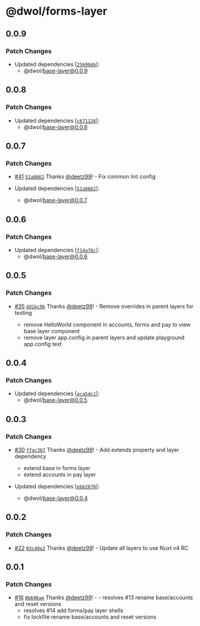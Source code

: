 # @dwol/forms-layer

## 0.0.9

### Patch Changes

- Updated dependencies [[`256994b`](https://github.com/deetz99/nuxt-layers-monorepo/commit/256994bedbdbad856e584e9d01cd44c2a610b163)]:
  - @dwol/base-layer@0.0.9

## 0.0.8

### Patch Changes

- Updated dependencies [[`c671126`](https://github.com/deetz99/nuxt-layers-monorepo/commit/c671126186a281ae1d335417265c8e3a98cc2a5d)]:
  - @dwol/base-layer@0.0.8

## 0.0.7

### Patch Changes

- [#41](https://github.com/deetz99/nuxt-layers-monorepo/pull/41) [`51a8662`](https://github.com/deetz99/nuxt-layers-monorepo/commit/51a866279374fa834309f1d7f1cf21283325015e) Thanks [@deetz99](https://github.com/deetz99)! - Fix common lint config

- Updated dependencies [[`51a8662`](https://github.com/deetz99/nuxt-layers-monorepo/commit/51a866279374fa834309f1d7f1cf21283325015e)]:
  - @dwol/base-layer@0.0.7

## 0.0.6

### Patch Changes

- Updated dependencies [[`f14a76c`](https://github.com/deetz99/nuxt-layers-monorepo/commit/f14a76cfc3a01dfe61853674861b934fb84b47bb)]:
  - @dwol/base-layer@0.0.6

## 0.0.5

### Patch Changes

- [#35](https://github.com/deetz99/nuxt-layers-monorepo/pull/35) [`dd1bc9b`](https://github.com/deetz99/nuxt-layers-monorepo/commit/dd1bc9b7a72d577de407f80c783c9129b8dcd3a5) Thanks [@deetz99](https://github.com/deetz99)! - Remove overrides in parent layers for testing

  - remove HelloWorld component in accounts, forms and pay to view base layer component
  - remove layer app.config in parent layers and update playground app.config text

## 0.0.4

### Patch Changes

- Updated dependencies [[`aca5dc1`](https://github.com/deetz99/nuxt-layers-monorepo/commit/aca5dc1c647e569feecaade46d6fde6ca665693a)]:
  - @dwol/base-layer@0.0.5

## 0.0.3

### Patch Changes

- [#30](https://github.com/deetz99/nuxt-layers-monorepo/pull/30) [`ffac367`](https://github.com/deetz99/nuxt-layers-monorepo/commit/ffac3671c500fbc74019d1388fdc2dffdc6ed0b5) Thanks [@deetz99](https://github.com/deetz99)! - Add extends property and layer dependency

  - extend base in forms layer
  - extend accounts in pay layer

- Updated dependencies [[`eb62670`](https://github.com/deetz99/nuxt-layers-monorepo/commit/eb6267026a52da70ff1797d40f43b5cee904583e)]:
  - @dwol/base-layer@0.0.4

## 0.0.2

### Patch Changes

- [#22](https://github.com/deetz99/nuxt-layers-monorepo/pull/22) [`03c49e2`](https://github.com/deetz99/nuxt-layers-monorepo/commit/03c49e26d8ab3dbd3b5665d1854d3e1d6e98bf5a) Thanks [@deetz99](https://github.com/deetz99)! - Update all layers to use Nuxt v4 RC

## 0.0.1

### Patch Changes

- [#16](https://github.com/deetz99/nuxt-layers-monorepo/pull/16) [`0b696ae`](https://github.com/deetz99/nuxt-layers-monorepo/commit/0b696ae118eced94af11b141725703eb83c1bc2b) Thanks [@deetz99](https://github.com/deetz99)! - - resolves #13 rename base/accounts and reset versions
  - resolves #14 add forms/pay layer shells
  - fix lockfile rename base/accounts and reset versions
